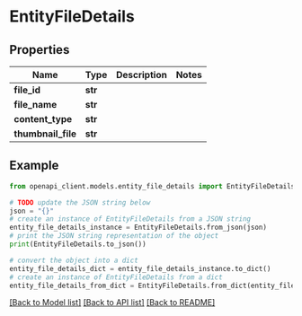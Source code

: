# EntityFileDetails


## Properties

Name | Type | Description | Notes
------------ | ------------- | ------------- | -------------
**file_id** | **str** |  | 
**file_name** | **str** |  | 
**content_type** | **str** |  | 
**thumbnail_file** | **str** |  | 

## Example

```python
from openapi_client.models.entity_file_details import EntityFileDetails

# TODO update the JSON string below
json = "{}"
# create an instance of EntityFileDetails from a JSON string
entity_file_details_instance = EntityFileDetails.from_json(json)
# print the JSON string representation of the object
print(EntityFileDetails.to_json())

# convert the object into a dict
entity_file_details_dict = entity_file_details_instance.to_dict()
# create an instance of EntityFileDetails from a dict
entity_file_details_from_dict = EntityFileDetails.from_dict(entity_file_details_dict)
```
[[Back to Model list]](../README.md#documentation-for-models) [[Back to API list]](../README.md#documentation-for-api-endpoints) [[Back to README]](../README.md)


